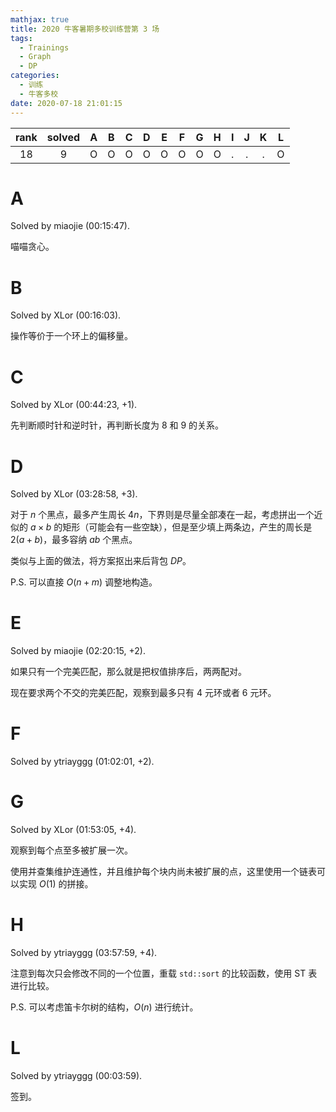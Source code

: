 ```yaml
---
mathjax: true
title: 2020 牛客暑期多校训练营第 3 场
tags:
  - Trainings
  - Graph
  - DP
categories:
  - 训练
  - 牛客多校
date: 2020-07-18 21:01:15
---
```


| rank | solved |  A  |  B  |  C  |  D  |  E  |  F  |  G  |  H  |  I  |  J  |  K  |  L  |
| :--: | :----: | :-: | :-: | :-: | :-: | :-: | :-: | :-: | :-: | :-: | :-: | :-: | :-: |
|  18  |   9    |  O  |  O  |  O  |  O  |  O  |  O  |  O  |  O  |  .  |  .  |  .  |  O  |

<!--more-->

# A

Solved by miaojie (00:15:47).

喵喵贪心。

# B

Solved by XLor (00:16:03).

操作等价于一个环上的偏移量。

# C

Solved by XLor (00:44:23, +1).

先判断顺时针和逆时针，再判断长度为 $8$ 和 $9$ 的关系。

# D

Solved by XLor (03:28:58, +3).

对于 $n$ 个黑点，最多产生周长 $4n$，下界则是尽量全部凑在一起，考虑拼出一个近似的 $a \times b$ 的矩形（可能会有一些空缺），但是至少填上两条边，产生的周长是 $2(a+b)$，最多容纳 $ab$ 个黑点。

类似与上面的做法，将方案抠出来后背包 $DP$。

P.S. 可以直接 $O(n+m)$ 调整地构造。

# E

Solved by miaojie (02:20:15, +2).

如果只有一个完美匹配，那么就是把权值排序后，两两配对。

现在要求两个不交的完美匹配，观察到最多只有 $4$ 元环或者 $6$ 元环。

# F

Solved by ytriayggg (01:02:01, +2).

# G

Solved by XLor (01:53:05, +4).

观察到每个点至多被扩展一次。

使用并查集维护连通性，并且维护每个块内尚未被扩展的点，这里使用一个链表可以实现 $O(1)$ 的拼接。

# H

Solved by ytriayggg (03:57:59, +4).

注意到每次只会修改不同的一个位置，重载 `std::sort` 的比较函数，使用 ST 表进行比较。

P.S. 可以考虑笛卡尔树的结构，$O(n)$ 进行统计。

# L

Solved by ytriayggg (00:03:59).

签到。
